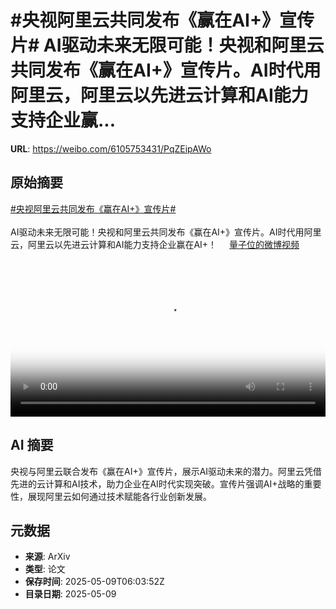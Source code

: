 # #央视阿里云共同发布《赢在AI+》宣传片# AI驱动未来无限可能！央视和阿里云共同发布《赢在AI+》宣传片。AI时代用阿里云，阿里云以先进云计算和AI能力支持企业赢...

**URL**: https://weibo.com/6105753431/PqZEipAWo

## 原始摘要

<a href="https://m.weibo.cn/search?containerid=231522type%3D1%26t%3D10%26q%3D%23%E5%A4%AE%E8%A7%86%E9%98%BF%E9%87%8C%E4%BA%91%E5%85%B1%E5%90%8C%E5%8F%91%E5%B8%83%E3%80%8A%E8%B5%A2%E5%9C%A8AI%2B%E3%80%8B%E5%AE%A3%E4%BC%A0%E7%89%87%23&amp;extparam=%23%E5%A4%AE%E8%A7%86%E9%98%BF%E9%87%8C%E4%BA%91%E5%85%B1%E5%90%8C%E5%8F%91%E5%B8%83%E3%80%8A%E8%B5%A2%E5%9C%A8AI%2B%E3%80%8B%E5%AE%A3%E4%BC%A0%E7%89%87%23" data-hide=""><span class="surl-text">#央视阿里云共同发布《赢在AI+》宣传片#</span></a> <br><br>AI驱动未来无限可能！央视和阿里云共同发布《赢在AI+》宣传片。AI时代用阿里云，阿里云以先进云计算和AI能力支持企业赢在AI+！ <a href="https://video.weibo.com/show?fid=1034:5164046006026283" data-hide=""><span class="url-icon"><img style="width: 1rem;height: 1rem" src="https://h5.sinaimg.cn/upload/2015/09/25/3/timeline_card_small_video_default.png" referrerpolicy="no-referrer"></span><span class="surl-text">量子位的微博视频</span></a> <br clear="both"><div style="clear: both"></div><video controls="controls" poster="https://tvax1.sinaimg.cn/orj480/006Fd7o3gy1i184cec2nvj30u0140x3f.jpg" style="width: 100%"><source src="https://f.video.weibocdn.com/o0/8UCF9IKIlx08o5eoOKru01041200pANh0E010.mp4?label=mp4_720p&amp;template=720x960.24.0&amp;ori=0&amp;ps=1CwnkDw1GXwCQx&amp;Expires=1746773945&amp;ssig=eKPDmHwk5o&amp;KID=unistore,video"><source src="https://f.video.weibocdn.com/o0/3NIgwGujlx08o5eoNhf201041200f7Ag0E010.mp4?label=mp4_hd&amp;template=540x720.24.0&amp;ori=0&amp;ps=1CwnkDw1GXwCQx&amp;Expires=1746773945&amp;ssig=bKjcyF4N04&amp;KID=unistore,video"><source src="https://f.video.weibocdn.com/o0/0GvIuzsZlx08o5eo6JPW010412008sSv0E010.mp4?label=mp4_ld&amp;template=360x480.24.0&amp;ori=0&amp;ps=1CwnkDw1GXwCQx&amp;Expires=1746773945&amp;ssig=CmCWvshtDA&amp;KID=unistore,video"><p>视频无法显示，请前往<a href="https://video.weibo.com/show?fid=1034%3A5164046006026283" target="_blank" rel="noopener noreferrer">微博视频</a>观看。</p></video>

## AI 摘要

央视与阿里云联合发布《赢在AI+》宣传片，展示AI驱动未来的潜力。阿里云凭借先进的云计算和AI技术，助力企业在AI时代实现突破。宣传片强调AI+战略的重要性，展现阿里云如何通过技术赋能各行业创新发展。

## 元数据

- **来源**: ArXiv
- **类型**: 论文
- **保存时间**: 2025-05-09T06:03:52Z
- **目录日期**: 2025-05-09
